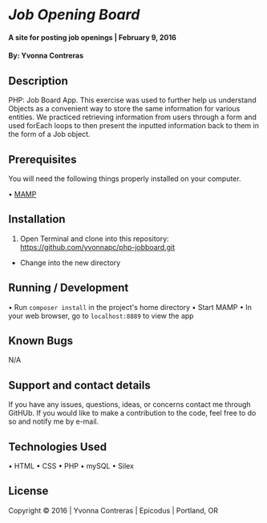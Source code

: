# _Job Opening Board_

#### A site for posting job openings | February 9, 2016

#### By: Yvonna Contreras 

## Description

PHP: Job Board App. This exercise was used to further help us understand Objects as a convenient way to store the same information for various entities. We practiced retrieving information from users through a form and used forEach loops to then present the inputted information back to them in the form of a Job object.

## Prerequisites

You will need the following things properly installed on your computer.

• [MAMP](https://www.mamp.info/en/downloads/)

## Installation

1. Open Terminal and clone into this repository: https://github.com/yvonnapc/php-jobboard.git
* Change into the new directory

## Running / Development

• Run `composer install` in the project's home directory
• Start MAMP
• In your web browser, go to `localhost:8889` to view the app

## Known Bugs

N/A

## Support and contact details

If you have any issues, questions, ideas, or concerns contact me through GitHUb. If you would like to make a contribution to the code, feel free to do so and notify me by e-mail.

## Technologies Used

• HTML
• CSS
• PHP
• mySQL
• Silex

## License

Copyright &copy; 2016  |  Yvonna Contreras  |  Epicodus  |  Portland, OR
